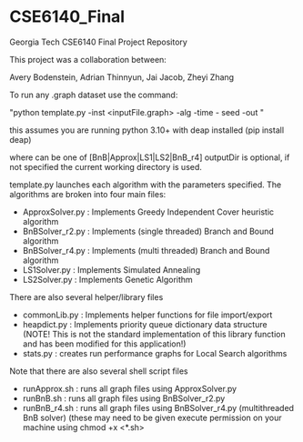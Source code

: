 # CSE6140_Final
Georgia Tech CSE6140 Final Project Repository

This project was a collaboration between:

Avery Bodenstein, Adrian Thinnyun, Jai Jacob, Zheyi Zhang

To run any .graph dataset use the command:

"python template.py -inst <inputFile.graph> -alg <selectedAlgorithm> -time <timeLimit> - seed <randSeed> -out <outputDir>"

this assumes you are running python 3.10+ with deap installed (pip install deap)

where <selectedAlgorithm> can be one of [BnB|Approx|LS1|LS2|BnB_r4]
outputDir is optional, if not specified the current working directory is used.

template.py launches each algorithm with the parameters specified. The algorithms are broken into four main files:
- ApproxSolver.py : Implements Greedy Independent Cover heuristic algorithm
- BnBSolver_r2.py : Implements (single threaded) Branch and Bound algorithm
- BnBSolver_r4.py : Implements (multi threaded) Branch and Bound algorithm
- LS1Solver.py : Implements Simulated Annealing
- LS2Solver.py : Implements Genetic Algorithm

There are also several helper/library files
- commonLib.py : Implements helper functions for file import/export 
- heapdict.py : Implements priority queue dictionary data structure (NOTE! This is not the standard implementation of this library function and has been                   modified for this application!)
- stats.py : creates run performance graphs for Local Search algorithms

Note that there are also several shell script files
- runApprox.sh : runs all graph files using ApproxSolver.py
- runBnB.sh : runs all graph files using BnBSolver_r2.py
- runBnB_r4.sh : runs all graph files using BnBSolver_r4.py (multithreaded BnB solver)
(these may need to be given execute permission on your machine using chmod +x <*.sh>

